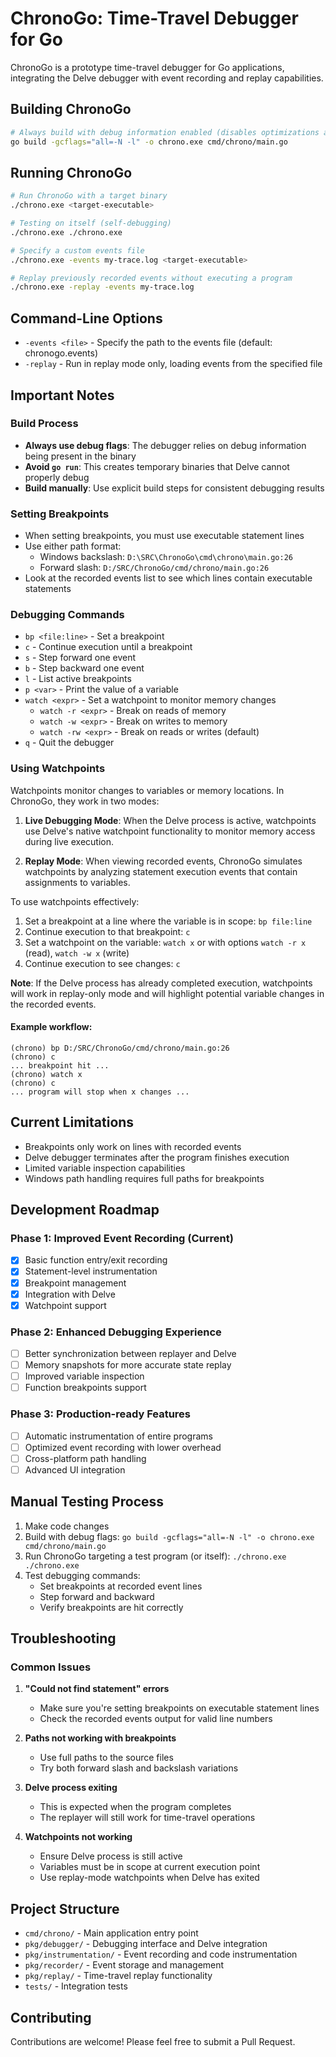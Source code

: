 # ChronoGo: Time-Travel Debugger for Go

ChronoGo is a prototype time-travel debugger for Go applications, integrating the Delve debugger with event recording and replay capabilities.

## Building ChronoGo

```bash
# Always build with debug information enabled (disables optimizations and inlining)
go build -gcflags="all=-N -l" -o chrono.exe cmd/chrono/main.go
```

## Running ChronoGo

```bash
# Run ChronoGo with a target binary
./chrono.exe <target-executable>

# Testing on itself (self-debugging)
./chrono.exe ./chrono.exe

# Specify a custom events file
./chrono.exe -events my-trace.log <target-executable>

# Replay previously recorded events without executing a program
./chrono.exe -replay -events my-trace.log
```

## Command-Line Options

- `-events <file>` - Specify the path to the events file (default: chronogo.events)
- `-replay` - Run in replay mode only, loading events from the specified file

## Important Notes

### Build Process
- **Always use debug flags**: The debugger relies on debug information being present in the binary
- **Avoid `go run`**: This creates temporary binaries that Delve cannot properly debug
- **Build manually**: Use explicit build steps for consistent debugging results

### Setting Breakpoints
- When setting breakpoints, you must use executable statement lines
- Use either path format: 
  - Windows backslash: `D:\SRC\ChronoGo\cmd\chrono\main.go:26`
  - Forward slash: `D:/SRC/ChronoGo/cmd/chrono/main.go:26`
- Look at the recorded events list to see which lines contain executable statements

### Debugging Commands
- `bp <file:line>` - Set a breakpoint
- `c` - Continue execution until a breakpoint
- `s` - Step forward one event
- `b` - Step backward one event
- `l` - List active breakpoints
- `p <var>` - Print the value of a variable
- `watch <expr>` - Set a watchpoint to monitor memory changes
  - `watch -r <expr>` - Break on reads of memory
  - `watch -w <expr>` - Break on writes to memory
  - `watch -rw <expr>` - Break on reads or writes (default)
- `q` - Quit the debugger

### Using Watchpoints

Watchpoints monitor changes to variables or memory locations. In ChronoGo, they work in two modes:

1. **Live Debugging Mode**: When the Delve process is active, watchpoints use Delve's native watchpoint functionality to monitor memory access during live execution.

2. **Replay Mode**: When viewing recorded events, ChronoGo simulates watchpoints by analyzing statement execution events that contain assignments to variables.

To use watchpoints effectively:

1. Set a breakpoint at a line where the variable is in scope: `bp file:line`
2. Continue execution to that breakpoint: `c`
3. Set a watchpoint on the variable: `watch x` or with options `watch -r x` (read), `watch -w x` (write)
4. Continue execution to see changes: `c`

**Note**: If the Delve process has already completed execution, watchpoints will work in replay-only mode and will highlight potential variable changes in the recorded events.

#### Example workflow:

```
(chrono) bp D:/SRC/ChronoGo/cmd/chrono/main.go:26
(chrono) c
... breakpoint hit ...
(chrono) watch x
(chrono) c
... program will stop when x changes ...
```

## Current Limitations

- Breakpoints only work on lines with recorded events
- Delve debugger terminates after the program finishes execution
- Limited variable inspection capabilities
- Windows path handling requires full paths for breakpoints

## Development Roadmap

### Phase 1: Improved Event Recording (Current)
- [x] Basic function entry/exit recording
- [x] Statement-level instrumentation
- [x] Breakpoint management
- [x] Integration with Delve
- [x] Watchpoint support

### Phase 2: Enhanced Debugging Experience
- [ ] Better synchronization between replayer and Delve
- [ ] Memory snapshots for more accurate state replay
- [ ] Improved variable inspection
- [ ] Function breakpoints support

### Phase 3: Production-ready Features
- [ ] Automatic instrumentation of entire programs
- [ ] Optimized event recording with lower overhead
- [ ] Cross-platform path handling
- [ ] Advanced UI integration

## Manual Testing Process

1. Make code changes
2. Build with debug flags: `go build -gcflags="all=-N -l" -o chrono.exe cmd/chrono/main.go`
3. Run ChronoGo targeting a test program (or itself): `./chrono.exe ./chrono.exe`
4. Test debugging commands:
   - Set breakpoints at recorded event lines
   - Step forward and backward
   - Verify breakpoints are hit correctly

## Troubleshooting

### Common Issues

1. **"Could not find statement" errors**
   - Make sure you're setting breakpoints on executable statement lines
   - Check the recorded events output for valid line numbers

2. **Paths not working with breakpoints**
   - Use full paths to the source files
   - Try both forward slash and backslash variations

3. **Delve process exiting**
   - This is expected when the program completes
   - The replayer will still work for time-travel operations

4. **Watchpoints not working**
   - Ensure Delve process is still active
   - Variables must be in scope at current execution point
   - Use replay-mode watchpoints when Delve has exited

## Project Structure

- `cmd/chrono/` - Main application entry point
- `pkg/debugger/` - Debugging interface and Delve integration
- `pkg/instrumentation/` - Event recording and code instrumentation
- `pkg/recorder/` - Event storage and management
- `pkg/replay/` - Time-travel replay functionality
- `tests/` - Integration tests

## Contributing

Contributions are welcome! Please feel free to submit a Pull Request.